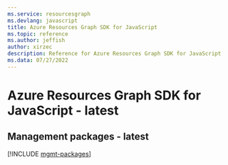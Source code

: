 ```yaml
---
ms.service: resourcesgraph
ms.devlang: javascript
title: Azure Resources Graph SDK for JavaScript
ms.topic: reference
ms.author: jeffish
author: xirzec
description: Reference for Azure Resources Graph SDK for JavaScript
ms.data: 07/27/2022
---
```

# Azure Resources Graph SDK for JavaScript - latest

## Management packages - latest
[!INCLUDE [mgmt-packages](resources-graph-mgmt-index.md)]